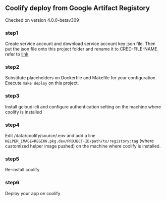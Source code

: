 ## Coolify deploy from Google Artifact Registory
Checked on version 4.0.0-betav309
### step1
Create service account and download service account key json file.
Then put the json file onto this project folder and rename it to CRED-FILE-NAME.
refer to 
[link](https://medium.com/@sbkapelner/building-and-pushing-to-artifact-registry-with-github-actions-7027b3e443c1)

### step2
Substitute placeholders on Dockerfile and Makefile for your configuration.
Execute
`make deploy`
on this project.

### step3
Install gcloud-cli and configure authentication setting on the machine where coolify is installed

### step4 
Edit /data/coolify/source/.env and add a line
`HELPER_IMAGE=REGION.pkg.dev/PROJECT-ID/path/to/registory:tag`
(where customized helper image pushed)
on the machine where coolify is installed.

### step5
Re-install coolify

### step6
Deploy your app on coolify
